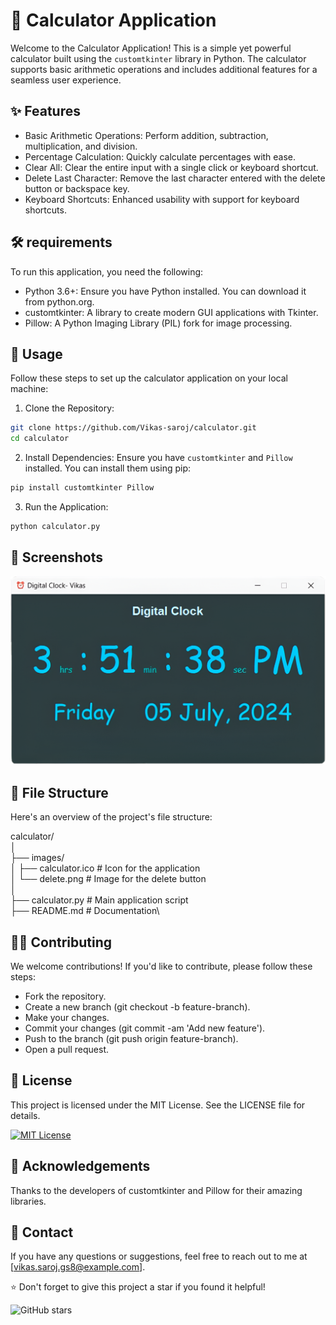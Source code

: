 # 🧮 Calculator Application

Welcome to the Calculator Application! This is a simple yet powerful calculator built using the `customtkinter` library in Python. The calculator supports basic arithmetic operations and includes additional features for a seamless user experience.

## ✨ Features
- Basic Arithmetic Operations: Perform addition, subtraction, multiplication, and division.
- Percentage Calculation: Quickly calculate percentages with ease.
- Clear All: Clear the entire input with a single click or keyboard shortcut.
- Delete Last Character: Remove the last character entered with the delete button or backspace key.
- Keyboard Shortcuts: Enhanced usability with support for keyboard shortcuts.

## 🛠️ requirements
To run this application, you need the following:

- Python 3.6+: Ensure you have Python installed. You can download it from python.org.
- customtkinter: A library to create modern GUI applications with Tkinter.
- Pillow: A Python Imaging Library (PIL) fork for image processing.


## 🚀 Usage
Follow these steps to set up the calculator application on your local machine:

1. Clone the Repository:

```bash
git clone https://github.com/Vikas-saroj/calculator.git
cd calculator
```

2. Install Dependencies:
Ensure you have `customtkinter` and `Pillow` installed. You can install them using pip:

```bash
pip install customtkinter Pillow
```
3. Run the Application:

```bash
python calculator.py
```
## 📸 Screenshots


![Digital Clock](https://github.com/Vikas-saroj/Digital-Clock-using-Python/blob/main/Screenshot/digital_clock_output.png)

## 📂 File Structure
Here's an overview of the project's file structure:


calculator/\
│\
├── images/\
│   ├── calculator.ico  # Icon for the application\
│   └── delete.png      # Image for the delete button\
│\
├── calculator.py       # Main application script\
├── README.md           # Documentation\

## 👨‍💻 Contributing
We welcome contributions! If you'd like to contribute, please follow these steps:

- Fork the repository.
- Create a new branch (git checkout -b feature-branch).
- Make your changes.
- Commit your changes (git commit -am 'Add new feature').
- Push to the branch (git push origin feature-branch).
- Open a pull request.

## 📜 License
This project is licensed under the MIT License. See the LICENSE file for details.

[![MIT License](https://img.shields.io/github/license/Vikas-saroj/Codesoft/Calculator
)](https://github.com/Vikas-saroj/Code-soft/Calculator/blob/main/LICENSE)

## 🤝 Acknowledgements
Thanks to the developers of customtkinter and Pillow for their amazing libraries.


## 📧 Contact
If you have any questions or suggestions, feel free to reach out to me at [vikas.saroj.gs8@example.com].


⭐️ Don't forget to give this project a star if you found it helpful!

![GitHub stars](https://img.shields.io/github/stars/Vikas-saroj/Codesoft/Calculator)